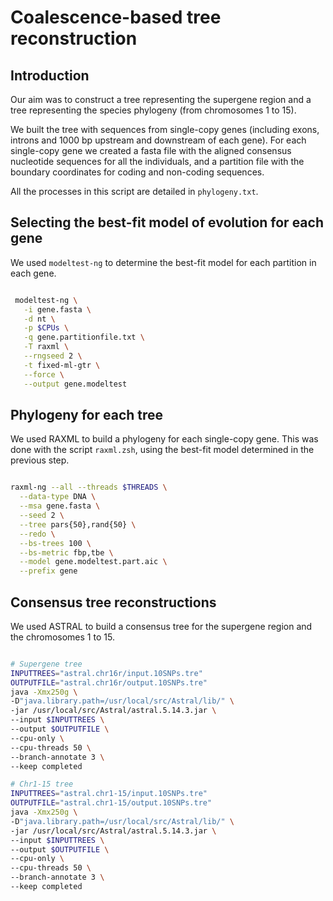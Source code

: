 # Coalescence-based tree reconstruction

## Introduction

Our aim was to construct a tree representing the supergene region and a tree representing the species phylogeny (from chromosomes 1 to 15).

We built the tree with sequences from single-copy genes (including exons, introns and 1000 bp upstream and downstream of each gene). For each single-copy gene we created a fasta file with the aligned consensus nucleotide sequences for all the individuals, and a partition file with the boundary coordinates for coding and non-coding sequences.

All the processes in this script are detailed in `phylogeny.txt`.

## Selecting the best-fit model of evolution for each gene

We used `modeltest-ng` to determine the best-fit model for each partition in each gene.

```sh

 modeltest-ng \
   -i gene.fasta \
   -d nt \
   -p $CPUs \
   -q gene.partitionfile.txt \
   -T raxml \
   --rngseed 2 \
   -t fixed-ml-gtr \
   --force \
   --output gene.modeltest

```

## Phylogeny for each tree

We used RAXML to build a phylogeny for each single-copy gene. This was done with the script `raxml.zsh`, using the best-fit model determined in the previous step.

``` sh

raxml-ng --all --threads $THREADS \
  --data-type DNA \
  --msa gene.fasta \
  --seed 2 \
  --tree pars{50},rand{50} \
  --redo \
  --bs-trees 100 \
  --bs-metric fbp,tbe \
  --model gene.modeltest.part.aic \
  --prefix gene

```

## Consensus tree reconstructions

We used ASTRAL to build a consensus tree for the supergene region and the chromosomes 1 to 15.

```sh

# Supergene tree
INPUTTREES="astral.chr16r/input.10SNPs.tre"
OUTPUTFILE="astral.chr16r/output.10SNPs.tre"
java -Xmx250g \
-D"java.library.path=/usr/local/src/Astral/lib/" \
-jar /usr/local/src/Astral/astral.5.14.3.jar \
--input $INPUTTREES \
--output $OUTPUTFILE \
--cpu-only \
--cpu-threads 50 \
--branch-annotate 3 \
--keep completed

# Chr1-15 tree
INPUTTREES="astral.chr1-15/input.10SNPs.tre"
OUTPUTFILE="astral.chr1-15/output.10SNPs.tre"
java -Xmx250g \
-D"java.library.path=/usr/local/src/Astral/lib/" \
-jar /usr/local/src/Astral/astral.5.14.3.jar \
--input $INPUTTREES \
--output $OUTPUTFILE \
--cpu-only \
--cpu-threads 50 \
--branch-annotate 3 \
--keep completed

```
